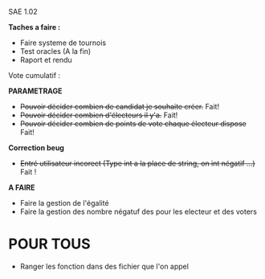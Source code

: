 SAE 1.02


**Taches a faire :**
- Faire systeme de tournois
- Test oracles (A la fin)
- Raport et rendu




Vote cumulatif : 

**PARAMETRAGE**
-  ~~Pouvoir décider combien de candidat je souhaite créer.~~ Fait!
- ~~Pouvoir décider combien d'électeurs il y'a.~~ Fait!
- ~~Pouvoir décider combien de points de vote chaque électeur dispose~~ Fait!


**Correction beug**
- ~~Entré utilisateur incorect (Type int a la place de string, on int négatif ...)~~ Fait !

**A FAIRE**

- Faire la gestion de l'égalité
- Faire la gestion des nombre négatuf des pour les electeur et des voters 



# POUR TOUS
- Ranger les fonction dans des fichier que l'on appel
